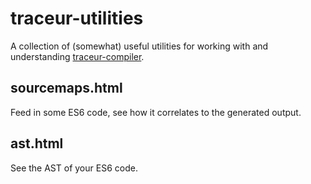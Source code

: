# traceur-utilities

A collection of (somewhat) useful utilities for working with and understanding [traceur-compiler](https://github.com/google/traceur-compiler).

## sourcemaps.html
Feed in some ES6 code, see how it correlates to the generated output.

## ast.html
See the AST of your ES6 code.
